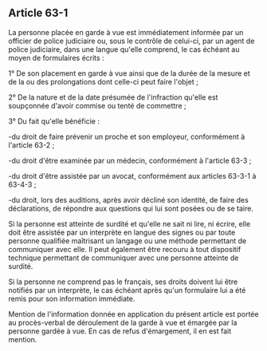 Article 63-1
----
La personne placée en garde à vue est immédiatement informée par un officier de
police judiciaire ou, sous le contrôle de celui-ci, par un agent de police
judiciaire, dans une langue qu'elle comprend, le cas échéant au moyen de
formulaires écrits :

1° De son placement en garde à vue ainsi que de la durée de la mesure et de la
ou des prolongations dont celle-ci peut faire l'objet ;

2° De la nature et de la date présumée de l'infraction qu'elle est soupçonnée
d'avoir commise ou tenté de commettre ;

3° Du fait qu'elle bénéficie :

-du droit de faire prévenir un proche et son employeur, conformément à l'article
63-2 ;

-du droit d'être examinée par un médecin, conformément à l'article 63-3 ;

-du droit d'être assistée par un avocat, conformément aux articles 63-3-1 à
63-4-3 ;

-du droit, lors des auditions, après avoir décliné son identité, de faire des
déclarations, de répondre aux questions qui lui sont posées ou de se taire.

Si la personne est atteinte de surdité et qu'elle ne sait ni lire, ni écrire,
elle doit être assistée par un interprète en langue des signes ou par toute
personne qualifiée maîtrisant un langage ou une méthode permettant de
communiquer avec elle. Il peut également être recouru à tout dispositif
technique permettant de communiquer avec une personne atteinte de surdité.

Si la personne ne comprend pas le français, ses droits doivent lui être notifiés
par un interprète, le cas échéant après qu'un formulaire lui a été remis pour
son information immédiate.

Mention de l'information donnée en application du présent article est portée au
procès-verbal de déroulement de la garde à vue et émargée par la personne gardée
à vue. En cas de refus d'émargement, il en est fait mention.
